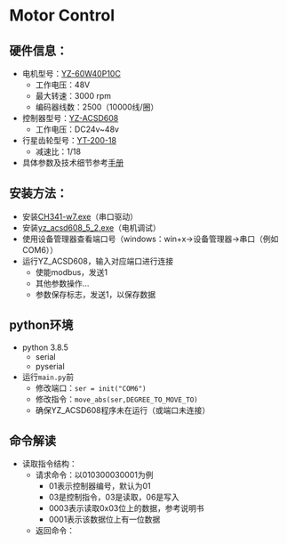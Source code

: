 # Motor Control
## 硬件信息：
* 电机型号：[YZ-60W40P10C](https://detail.tmall.com/item.htm?id=564338158204&spm=a1z09.2.0.0.25fc2e8dP2Q6cc&_u=c1n98e50407a)
    * 工作电压：48V
    * 最大转速：3000 rpm
    * 编码器线数：2500（10000线/圈）
* 控制器型号：[YZ-ACSD608](https://detail.tmall.com/item.htm?id=564338158204&spm=a1z09.2.0.0.25fc2e8dP2Q6cc&_u=c1n98e50407a)
    * 工作电压：DC24v~48v
* 行星齿轮型号：[YT-200-18](https://detail.tmall.com/item.htm?id=610150059104&spm=a1z09.2.0.0.25fc2e8dP2Q6cc&_u=c1n98e5071ee)
    * 减速比：1/18
* 具体参数及技术细节参考[手册](https://github.com/Ssz990220/Servo-Motor-Ctl/blob/master/Manual/YZ-ACSD608%E7%94%A8%E6%88%B7%E6%89%8B%E5%86%8C_v6.8.pdf)
## 安装方法：
* 安装[CH341-w7.exe](https://github.com/Ssz990220/Servo-Motor-Ctl/blob/master/Driver/CH341-W7.exe)（串口驱动）
* 安装[yz_acsd608_5_2.exe](https://github.com/Ssz990220/Servo-Motor-Ctl/blob/master/Driver/yz_acsd608_5_2.exe)（电机调试）
* 使用设备管理器查看端口号（windows：win+x→设备管理器→串口（例如COM6））
* 运行YZ_ACSD608，输入对应端口进行连接
    * 使能modbus，发送1
    * 其他参数操作...
    * 参数保存标志，发送1，以保存数据
## python环境
* python 3.8.5
    * serial
    * pyserial
* 运行`main.py`前
    * 修改端口：`ser = init("COM6")`
    * 修改指令：`move_abs(ser,DEGREE_TO_MOVE_TO)`
    * 确保YZ_ACSD608程序未在运行（或端口未连接）
## 命令解读
* 读取指令结构：
    * 请求命令：以010300030001为例
        * 01表示控制器编号，默认为01
        * 03是控制指令，03是读取，06是写入
        * 0003表示读取0x03位上的数据，参考说明书
        * 0001表示该数据位上有一位数据
    * 返回命令：
